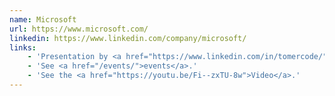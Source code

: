 ```yaml
---
name: Microsoft
url: https://www.microsoft.com/
linkedin: https://www.linkedin.com/company/microsoft/
links:
    - 'Presentation by <a href="https://www.linkedin.com/in/tomercode/">Tomer Cohen</a>'
    - 'See <a href="/events/">events</a>.'
    - 'See the <a href="https://youtu.be/Fi--zxTU-8w">Video</a>.'
---
```




